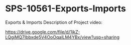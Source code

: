 # SPS-10561-Exports-Imports
Exports &amp; Imports
Description of Project video:

https://drive.google.com/file/d/1jkZ-LQgiMQ7Ibbxde5V4OoOqalLM4YBx/view?usp=sharing
